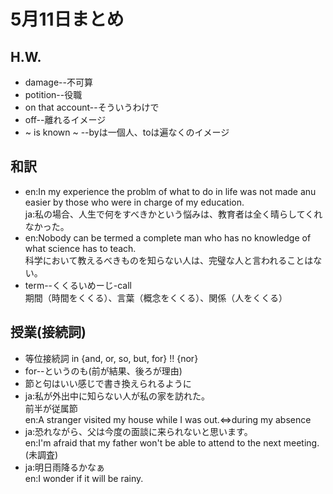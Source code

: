# 5月11日まとめ
## H.W.
* damage--不可算
* potition--役職
* on that account--そういうわけで
* off--離れるイメージ
* ~ is known ~ --byは一個人、toは遍なくのイメージ
## 和訳
* en:In my experience the problm of what to do in life was not made anu easier by those who were in charge of my education.  
	ja:私の場合、人生で何をすべきかという悩みは、教育者は全く晴らしてくれなかった。
* en:Nobody can be termed a complete man who has no knowledge of what science has to teach.  
	科学において教えるべきものを知らない人は、完璧な人と言われることはない。
* term--くくるいめーじ-call  
	期間（時間をくくる）、言葉（概念をくくる）、関係（人をくくる）
## 授業(接続詞)
* 等位接続詞 in {and, or, so, but, for} !! {nor}  
* for--というのも(前が結果、後ろが理由)  
* 節と句はいい感じで書き換えられるように  
* ja:私が外出中に知らない人が私の家を訪れた。  
	前半が従属節  
	en:A stranger visited my house while I was out.<=>during my absence
* ja:恐れながら、父は今度の面談に来られないと思います。  
	en:I'm afraid that my father won't be able to attend to the next meeting.(未調査)
* ja:明日雨降るかなぁ  
	en:I wonder if it will be rainy.
